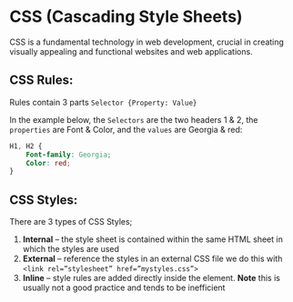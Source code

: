 # CSS (Cascading Style Sheets)

 CSS is a fundamental technology in web development, crucial in creating visually appealing and functional websites and web applications.

## CSS Rules: 
Rules contain 3 parts `Selector {Property: Value}`

In the example below, the `Selectors` are the two headers 1 & 2, the `properties` are Font & Color, and the `values` are Georgia & red:

```css
H1, H2 {
	Font-family: Georgia;
	Color: red;
}
```

## CSS Styles: 

There are 3 types of CSS Styles;
1. **Internal** – the style sheet is contained within the same HTML sheet in which the styles are used
2. **External** – reference the styles in an external CSS file we do this with `<link rel=”stylesheet” href=”mystyles.css”>`
3. **Inline** – style rules are added directly inside the element. **Note** this is usually not a good practice and tends to be inefficient

